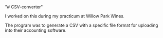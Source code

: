 "# CSV-converter" 

I worked on this during my practicum at Willow Park Wines.

The program was to generate a CSV with a specific file format for uploading into their accounting software.
